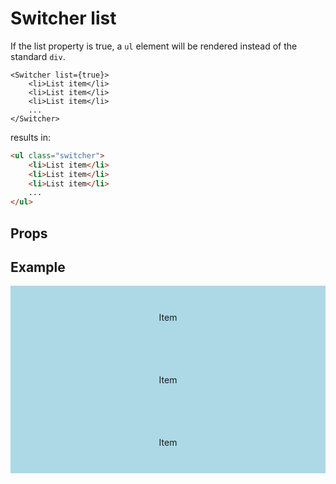 <script lang="ts">
	import type { Space, Measure } from '$lib/types';
	import Switcher from '$lib/Switcher/index.svelte';
	import Stack from '$lib/Stack/index.svelte';
	import SqueezeContainer from '$lib/SqueezeContainer/index.svelte';
	import PropSelect from '$lib/PropSelect/index.svelte';

	import { space_options, measure_options } from '../../preview-content/options';

	let switcherSpace: Space = 'var(--s-1)';
	let switcherMinWidth: Measure = 'var(--measure-small)';
</script>

<style>
	.item {
		display: flex;
		align-items: center;
		justify-content: center;
		width: 100%;
		max-width: none;
		height: 100px;
		background-color: lightblue;
	}
</style>

# Switcher list

If the list property is true, a `ul` element will be rendered instead of the standard `div`.

```svelte
<Switcher list={true}>
	<li>List item</li>
	<li>List item</li>
	<li>List item</li>
	...
</Switcher>
```

results in:

```html
<ul class="switcher">
	<li>List item</li>
	<li>List item</li>
	<li>List item</li>
	...
</ul>
```

## Props

<PropSelect options={space_options} name="switcherSpace" bind:value={switcherSpace} />
<PropSelect options={measure_options} name="switcherMinWidth" bind:value={switcherMinWidth} />

## Example

<SqueezeContainer>
	<Switcher {switcherSpace} {switcherMinWidth} list={true}>
		<li class="item">Item</li>
		<li class="item">Item</li>
		<li class="item">Item</li>
	</Switcher>
</SqueezeContainer>
